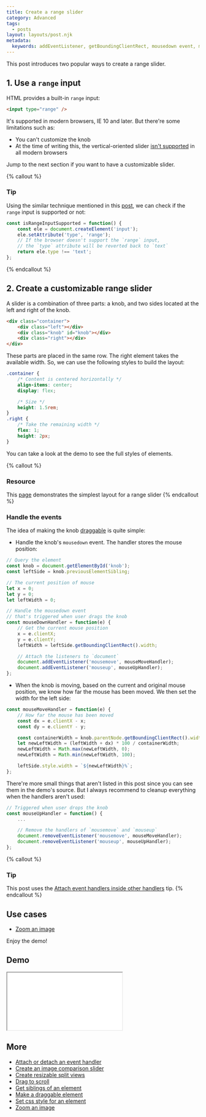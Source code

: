 ```yaml
---
title: Create a range slider
category: Advanced
tags:
  - posts
layout: layouts/post.njk
metadata:
  keywords: addEventListener, getBoundingClientRect, mousedown event, mousemove event, mouseup event, previous sibling, previousElementSibling, next sibling, nextElementSibling, range input, range slider, set css style, set element width
---
```


This post introduces two popular ways to create a range slider.

## 1. Use a `range` input

HTML provides a built-in `range` input:

```html
<input type="range" />
```

It's supported in modern browsers, IE 10 and later. But there're some limitations such as:

* You can't customize the knob
* At the time of writing this, the vertical-oriented slider [isn't supported](https://developer.mozilla.org/en-US/docs/Web/HTML/Element/input/range#Browser_compatibility) in all modern browsers

Jump to the next section if you want to have a customizable slider.

{% callout %}
### Tip

Using the similar technique mentioned in this [post](/check-if-the-native-date-input-is-supported), we can check if the `range` input is supported or not:

```js
const isRangeInputSupported = function() {
    const ele = document.createElement('input');
    ele.setAttribute('type', 'range');
    // If the browser doesn't support the `range` input,
    // the `type` attribute will be reverted back to `text`
    return ele.type !== 'text';
};
```
{% endcallout %}

## 2. Create a customizable range slider

A slider is a combination of three parts: a knob, and two sides located at the left and right of the knob.

```html
<div class="container">
    <div class="left"></div>
    <div class="knob" id="knob"></div>
    <div class="right"></div>
</div>
```

These parts are placed in the same row. The right element takes the available width. So, we can use the following styles to build the layout:

```css
.container {
    /* Content is centered horizontally */
    align-items: center;
    display: flex;

    /* Size */
    height: 1.5rem;
}
.right {
    /* Take the remaining width */
    flex: 1;
    height: 2px;
}
```

You can take a look at the demo to see the full styles of elements.

{% callout %}
### Resource

This [page](https://csslayout.io/patterns/slider) demonstrates the simplest layout for a range slider
{% endcallout %}

### Handle the events

The idea of making the knob [draggable](/make-a-draggable-element) is quite simple:

* Handle the knob's `mousedown` event. The handler stores the mouse position:

```js
// Query the element
const knob = document.getElementById('knob');
const leftSide = knob.previousElementSibling;

// The current position of mouse
let x = 0;
let y = 0;
let leftWidth = 0;

// Handle the mousedown event
// that's triggered when user drags the knob
const mouseDownHandler = function(e) {
    // Get the current mouse position
    x = e.clientX;
    y = e.clientY;
    leftWidth = leftSide.getBoundingClientRect().width;

    // Attach the listeners to `document`
    document.addEventListener('mousemove', mouseMoveHandler);
    document.addEventListener('mouseup', mouseUpHandler);
};
```

* When the knob is moving, based on the current and original mouse position, we know how far the mouse has been moved.
We then set the width for the left side:

```js
const mouseMoveHandler = function(e) {
    // How far the mouse has been moved
    const dx = e.clientX - x;
    const dy = e.clientY - y;

    const containerWidth = knob.parentNode.getBoundingClientRect().width;
    let newLeftWidth = (leftWidth + dx) * 100 / containerWidth;
    newLeftWidth = Math.max(newLeftWidth, 0);
    newLeftWidth = Math.min(newLeftWidth, 100);

    leftSide.style.width = `${newLeftWidth}%`;
};
```

There're more small things that aren't listed in this post since you can see them in the demo's source.
But I always recommend to cleanup everything when the handlers aren't used:

```js
// Triggered when user drops the knob
const mouseUpHandler = function() {
    ...

    // Remove the handlers of `mousemove` and `mouseup`
    document.removeEventListener('mousemove', mouseMoveHandler);
    document.removeEventListener('mouseup', mouseUpHandler);
};
```

{% callout %}
### Tip

This post uses the [Attach event handlers inside other handlers](/attach-event-handlers-inside-other-handlers) tip.
{% endcallout %}

## Use cases

* [Zoom an image](/zoom-an-image)

Enjoy the demo!

## Demo

<iframe src='/demo/create-a-range-slider/index.html'></iframe>

## More

* [Attach or detach an event handler](/attach-or-detach-an-event-handler)
* [Create an image comparison slider](/create-an-image-comparison-slider)
* [Create resizable split views](/create-resizable-split-views)
* [Drag to scroll](/drag-to-scroll)
* [Get siblings of an element](/get-siblings-of-an-element)
* [Make a draggable element](/make-a-draggable-element)
* [Set css style for an element](/set-css-style-for-an-element)
* [Zoom an image](/zoom-an-image)